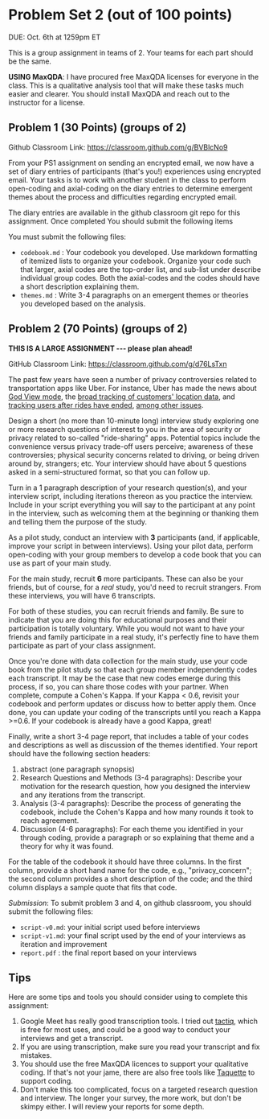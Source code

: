 # Problem Set 2 (out of 100 points)

DUE: Oct. 6th at 1259pm ET

This is a group assignment in teams of 2. Your teams for each part should be the same.

**USING MaxQDA**: I have procured free MaxQDA licenses for everyone in the class. This is a qualitative analysis tool that will make these tasks much easier and clearer. You should install MaxQDA and reach out to the instructor for a license.


## Problem 1 (30 Points) (groups of 2)

Github Classroom Link: https://classroom.github.com/g/BVBlcNo9

From your PS1 assignment on sending an encrypted email, we now have a set of diary entries of participants (that's you!) experiences using encrypted email. Your tasks is to work with another student in the class to perform open-coding and axial-coding on the diary entries to determine emergent themes about the process and difficulties regarding encrypted email. 

The diary entries are available in the github classroom git repo for this assignment. Once completed You should submit the following items

You must submit the following files:
* `codebook.md` : Your codebook you developed. Use markdown formatting of itemized lists to organize your codebook. Organize your code such that larger, axial codes are the top-order list, and sub-list under describe individual group codes. Both the axial-codes and the codes should have a short description explaining them.
* `themes.md` : Write 3-4 paragraphs on an emergent themes or theories you developed based on the analysis. 

## Problem 2 (70 Points) (groups of 2)

**THIS IS A LARGE ASSIGNMENT --- please plan ahead!**

GitHub Classroom Link: https://classroom.github.com/g/d76LsTxn

The past few years have seen a number of privacy controversies related to transportation apps like Uber. For instance, Uber has made the news about [God View mode](https://motherboard.vice.com/en_us/article/ubers-god-view-was-once-available-to-drivers), the [broad tracking of customers' location data](https://www.eff.org/deeplinks/2016/12/uber-should-restore-user-control-location-privacy), and [tracking users after rides have ended](https://consumerist.com/2016/12/07/uber-tracks-you-even-after-your-ride-invasion-of-privacy-or-necessary/), [among other issues](https://www.revealnews.org/blog/why-privacy-advocates-are-worried-about-ubers-security-problems/).

Design a short (no more than 10-minute long) interview study exploring one or more research questions of interest to you in the area of security or privacy related to so-called "ride-sharing" apps. Potential topics include the convenience versus privacy trade-off users perceive; awareness of these controversies; physical security concerns related to driving, or being driven around by, strangers; etc. Your interview should have about 5 questions asked in a semi-structured format, so that you can follow up. 

Turn in a 1 paragraph description of your research question(s), and your interview script, including iterations thereon as you practice the interview.  Include in your script everything you will say to the participant at any point in the interview, such as welcoming them at the beginning or thanking them and telling them the purpose of the study.

As a pilot study, conduct an  interview with **3** participants (and, if applicable, improve your script in between interviews). Using your pilot data, perform open-coding with your group members to develop a code book that you can use as part of your main study. 

For the main study, recruit **6** more participants. These can also be your friends, but of course, for a *real* study, you'd need to recruit strangers. From these interviews, you will have 6 transcripts. 

For both of these studies, you can recruit friends and family. Be sure to indicate that you are doing this for educational purposes and their participation is totally voluntary. While you would not want to have your friends and family participate in a real study, it's perfectly fine to have them participate as part of your class assignment. 

Once you're done with data collection for the main study, use your code book from the pilot study so that each group member independently codes each transcript. It may be the case that new codes emerge during this process, if so, you can share those codes with your partner. When complete, compute a Cohen's Kappa. If your Kappa < 0.6, revisit your codebook and perform updates or discuss how to better apply them. Once done, you can update your coding of the transcripts until you reach a Kappa >=0.6. If your codebook is already have a good Kappa, great! 

Finally, write a short 3-4 page report, that includes a table of your codes and descriptions as well as discussion of the themes identified. Your report should have the following section headers: 
1. abstract (one paragraph synopsis)
2. Research Questions and Methods (3-4 paragraphs): Describe your motivation for the research question, how you designed the interview and any iterations from the transcript.
3. Analysis (3-4 paragraphs): Describe the process of generating the codebook, include the Cohen's Kappa and how many rounds it took to reach agreement.
4. Discussion (4-6 paragraphs): For each theme you identified in your through coding, provide a paragraph or so explaining that theme and a theory for why it was found. 

For the table of the codebook it should have three columns. In the first column, provide a short hand name for the code, e.g., "privacy_concern"; the second column provides a short description of the code; and the third column displays a sample quote that fits that code. 

*Submission*: To submit problem 3 and 4, on github classroom, you should submit the following files: 
* `script-v0.md`: your initial script used before interviews
* `script-v1.md`: your final script used by the end of your interviews as iteration and improvement
* `report.pdf` : the final report based on your interviews



## Tips

Here are some tips and tools you should consider using to complete this assignment:
1. Google Meet has really good transcription tools. I tried out [tactiq](https://chrome.google.com/webstore/detail/tactiq-for-google-meet/fggkaccpbmombhnjkjokndojfgagejfb/related?hl=en), which is free for most uses, and could be a good way to conduct your interviews and get a transcript.
2. If you are using transcription, make sure you read your transcript and fix mistakes.
3. You should use the free MaxQDA licences to support your qualitative coding. If that's not your jame, there are also free tools like [Taquette](https://app.taguette.org) to support coding.
4. Don't make this too complicated, focus on a targeted research question and interview. The longer your survey, the more work, but don't be skimpy either. I will review your reports for some depth.

  
